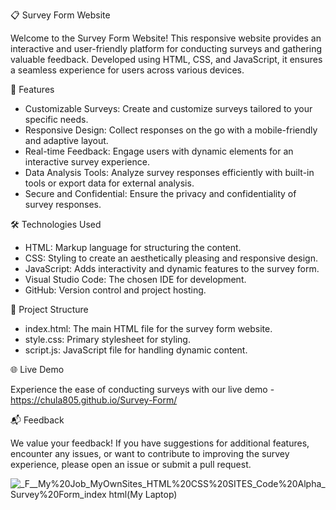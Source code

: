 📋 Survey Form Website

Welcome to the Survey Form Website! This responsive website provides an interactive and user-friendly platform for conducting surveys and gathering valuable feedback. Developed using HTML, CSS, and JavaScript, it ensures a seamless experience for users across various devices.

🚀 Features

- Customizable Surveys: Create and customize surveys tailored to your specific needs.
- Responsive Design: Collect responses on the go with a mobile-friendly and adaptive layout.
- Real-time Feedback: Engage users with dynamic elements for an interactive survey experience.
- Data Analysis Tools: Analyze survey responses efficiently with built-in tools or export data for external analysis.
- Secure and Confidential: Ensure the privacy and confidentiality of survey responses.

🛠️ Technologies Used

- HTML: Markup language for structuring the content.
- CSS: Styling to create an aesthetically pleasing and responsive design.
- JavaScript: Adds interactivity and dynamic features to the survey form.
- Visual Studio Code: The chosen IDE for development.
- GitHub: Version control and project hosting.

📂 Project Structure

- index.html: The main HTML file for the survey form website.
- style.css: Primary stylesheet for styling.
- script.js: JavaScript file for handling dynamic content.

🌐 Live Demo

Experience the ease of conducting surveys with our live demo - https://chula805.github.io/Survey-Form/

📬 Feedback

We value your feedback! If you have suggestions for additional features, encounter any issues, or want to contribute to improving the survey experience, please open an issue or submit a pull request.

![_F__My%20Job_MyOwnSites_HTML%20CSS%20SITES_Code%20Alpha_Survey%20Form_index html(My Laptop)](https://github.com/chula805/Survey-Form/assets/121760253/639ec023-cc50-4e53-ae28-93662cfefb32)
